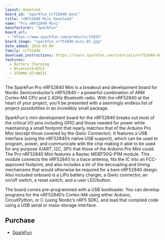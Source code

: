 ```yaml
---
layout: download
board_id: "sparkfun_nrf52840_mini"
title: "nRF52840 Mini Download"
name: "Pro nRF52840 Mini"
manufacturer: "SparkFun"
board_url:
 - "https://www.sparkfun.com/products/15025"
board_image: "sparkfun_nrf52840_mini-01.jpg"
date_added: 2019-03-09
family: nrf52840
download_instructions: https://learn.sparkfun.com/tutorials/nrf52840-development-with-arduino-and-circuitpython#circuitpython-installation
features:
  - Battery Charging
  - Bluetooth/BTLE
  - STEMMA QT/QWIIC
---
```


The SparkFun Pro nRF52840 Mini is a breakout and development board for Nordic Semiconductor’s nRF52840 – a powerful combination of ARM Cortex-M4 CPU and 2.4GHz Bluetooth radio. With the nRF52840 at the heart of your project, you’ll be presented with a seemingly endless list of project-possibilities in an incredibly small package.

SparkFun's mini development board for the nRF52840 breaks out most of the critical I/O pins including GPIO and those needed for power while maintaining a small footprint that nearly matches that of the Arduino Pro Mini (except those covered by the Qwiic Connector). It features a USB interface (using the nRF52840’s native USB support), which can be used to program, power, and communicate with the chip making it able to be used for any purpose (UART, I2C, SPI) that those of the Arduino Pro Mini could. The Pro nRF52840 Mini features a Raytac MDBT50Q-P1M module. This module connects the nRF52840 to a trace antenna, fits the IC into an FCC-approved footprint, and also includes a lot of the decoupling and timing mechanisms that would otherwise be required for a bare nRF52840 design. Also included onboard is a LiPo battery charger, a Qwiic connector, an on/off switch, a reset switch, and a user LED/button.

The board comes pre-programmed with a USB bootloader. You can develop programs for the nRF52840’s Cortex-M4 using either Arduino, CircuitPython, or C (using Nordic’s nRF5 SDK), and load that compiled code using a USB serial or mass-storage interface.

## Purchase
* [SparkFun](https://www.sparkfun.com/products/15025)
